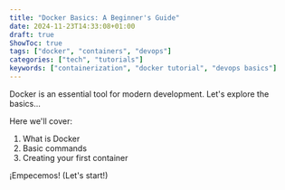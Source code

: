 ```yaml
---
title: "Docker Basics: A Beginner's Guide"
date: 2024-11-23T14:33:08+01:00
draft: true
ShowToc: true
tags: ["docker", "containers", "devops"]
categories: ["tech", "tutorials"]
keywords: ["containerization", "docker tutorial", "devops basics"]
---
```


Docker is an essential tool for modern development. Let's explore the basics...

Here we'll cover:
1. What is Docker
2. Basic commands
3. Creating your first container

¡Empecemos! (Let's start!)